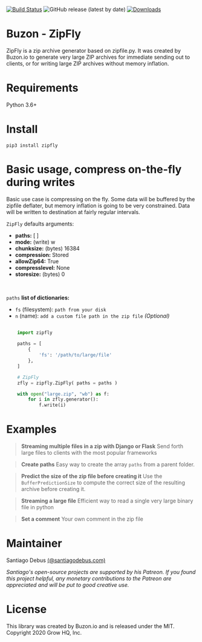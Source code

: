[![Build Status](https://travis-ci.com/BuzonIO/zipfly.svg?branch=master)](https://travis-ci.com/BuzonIO/zipfly)
![GitHub release (latest by date)](https://img.shields.io/github/v/release/buzonio/zipfly)
[![Downloads](https://pepy.tech/badge/zipfly)](https://pepy.tech/project/zipfly)

# Buzon - ZipFly

ZipFly is a zip archive generator based on zipfile.py.
It was created by Buzon.io to generate very large ZIP archives for immediate sending out to clients, or for writing large ZIP archives without memory inflation.

# Requirements
Python 3.6+

# Install
    pip3 install zipfly

# Basic usage, compress on-the-fly during writes
Basic use case is compressing on the fly. Some data will be buffered by the zipfile deflater, but memory inflation is going to be very constrained. Data will be written to destination at fairly regular intervals.

`ZipFly` defaults arguments:<br>    
- <b>paths:</b> [ ] <br/>
- <b>mode:</b> (write) w <br/>
- <b>chunksize:</b> (bytes) 16384 <br/>
- <b>compression:</b> Stored <br/>
- <b>allowZip64:</b> True <br/>
- <b>compresslevel:</b> None <br/>
- <b>storesize:</b> (bytes) 0 <br/>


<br/>

`paths` <b>list of dictionaries:</b>

- `fs` (filesystem): `path from your disk`<br>
- `n` (name): `add a custom file path in the zip file` <i>(Optional)</i>


```python
    
    import zipfly
    
    paths = [
        {
            'fs': '/path/to/large/file'
        },
    ]

    # ZipFly
    zfly = zipfly.ZipFly( paths = paths )

    with open("large.zip", "wb") as f:
        for i in zfly.generator():
            f.write(i)

```
# Examples

> <b>Streaming multiple files in a zip with Django or Flask</b>
Send forth large files to clients with the most popular frameworks

> <b>Create paths</b>
Easy way to create the array `paths` from a parent folder.

> <b>Predict the size of the zip file before creating it</b>
Use the `BufferPredictionSize` to compute the correct size of the resulting archive before creating it.

> <b>Streaming a large file</b>
Efficient way to read a single very large binary file in python

> <b>Set a comment</b>
Your own comment in the zip file


# Maintainer
Santiago Debus <a href="http://santiagodebus.com/" target="_blank">(@santiagodebus.com)</a><br>

<i>Santiago's open-source projects are supported by his Patreon. If you found this project helpful, any monetary contributions to the Patreon are appreciated and will be put to good creative use.</i>

# License
This library was created by Buzon.io and is released under the MIT. Copyright 2020 Grow HQ, Inc.
